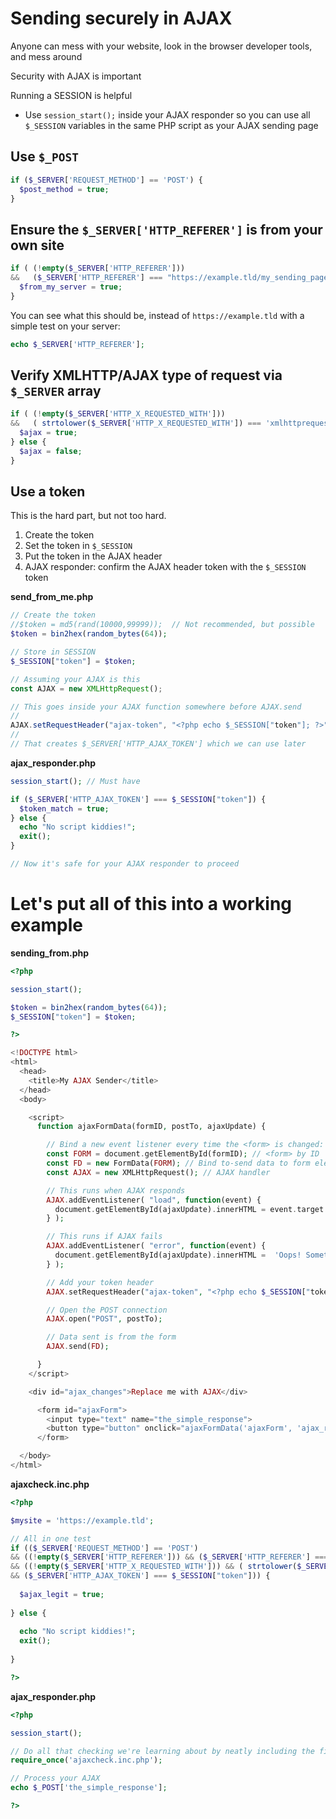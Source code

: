 # Sending securely in AJAX

Anyone can mess with your website, look in the browser developer tools, and mess around

Security with AJAX is important

Running a SESSION is helpful

- Use `session_start();` inside your AJAX responder so you can use all `$_SESSION` variables in the same PHP script as your AJAX sending page

## Use `$_POST`

```php
if ($_SERVER['REQUEST_METHOD'] == 'POST') {
  $post_method = true;
}
```

## Ensure the `$_SERVER['HTTP_REFERER']` is from your own site

```php
if ( (!empty($_SERVER['HTTP_REFERER']))
&&   ($_SERVER['HTTP_REFERER'] === "https://example.tld/my_sending_page.php") ) {
  $from_my_server = true;
} 
```

You can see what this should be, instead of `https://example.tld` with a simple test on your server:

```php
echo $_SERVER['HTTP_REFERER'];
```

## Verify XMLHTTP/AJAX type of request via `$_SERVER` array

```php
if ( (!empty($_SERVER['HTTP_X_REQUESTED_WITH']))
&&   ( strtolower($_SERVER['HTTP_X_REQUESTED_WITH']) === 'xmlhttprequest') ) { 
  $ajax = true; 
} else { 
  $ajax = false; 
} 
```

## Use a token
This is the hard part, but not too hard.

1. Create the token
2. Set the token in `$_SESSION`
3. Put the token in the AJAX header
4. AJAX responder: confirm the AJAX header token with the `$_SESSION` token

**send_from_me.php**

```php
// Create the token
//$token = md5(rand(10000,99999));  // Not recommended, but possible
$token = bin2hex(random_bytes(64));

// Store in SESSION
$_SESSION["token"] = $token;
```

```js
// Assuming your AJAX is this
const AJAX = new XMLHttpRequest();

// This goes inside your AJAX function somewhere before AJAX.send
//
AJAX.setRequestHeader("ajax-token", "<?php echo $_SESSION["token"]; ?>");
//
// That creates $_SERVER['HTTP_AJAX_TOKEN'] which we can use later
```

**ajax_responder.php**

```php
session_start(); // Must have

if ($_SERVER['HTTP_AJAX_TOKEN'] === $_SESSION["token"]) {
  $token_match = true;
} else {
  echo "No script kiddies!";
  exit();
}

// Now it's safe for your AJAX responder to proceed

```

# Let's put all of this into a working example

**sending_from.php**

```php
<?php

session_start();

$token = bin2hex(random_bytes(64));
$_SESSION["token"] = $token;

?>

<!DOCTYPE html>
<html>
  <head>
    <title>My AJAX Sender</title>
  </head>
  <body>

    <script>
      function ajaxFormData(formID, postTo, ajaxUpdate) {

        // Bind a new event listener every time the <form> is changed:
        const FORM = document.getElementById(formID); // <form> by ID
        const FD = new FormData(FORM); // Bind to-send data to form element
        const AJAX = new XMLHttpRequest(); // AJAX handler

        // This runs when AJAX responds
        AJAX.addEventListener( "load", function(event) {
          document.getElementById(ajaxUpdate).innerHTML = event.target.responseText;
        } );

        // This runs if AJAX fails
        AJAX.addEventListener( "error", function(event) {
          document.getElementById(ajaxUpdate).innerHTML =  'Oops! Something went wrong.';
        } );

        // Add your token header
        AJAX.setRequestHeader("ajax-token", "<?php echo $_SESSION["token"]; ?>");

        // Open the POST connection
        AJAX.open("POST", postTo);

        // Data sent is from the form
        AJAX.send(FD);

      }
    </script>

    <div id="ajax_changes">Replace me with AJAX</div>

      <form id="ajaxForm">
        <input type="text" name="the_simple_response">
        <button type="button" onclick="ajaxFormData('ajaxForm', 'ajax_responder.php', 'ajax_changes');">Send my Secure AJAX</button>
      </form>

  </body>
</html>
```

**ajaxcheck.inc.php**

```php
<?php

$mysite = 'https://example.tld';

// All in one test
if (($_SERVER['REQUEST_METHOD'] == 'POST')
&& ((!empty($_SERVER['HTTP_REFERER'])) && ($_SERVER['HTTP_REFERER'] === "$mysite/my_sending_page.php"))
&& ((!empty($_SERVER['HTTP_X_REQUESTED_WITH'])) && ( strtolower($_SERVER['HTTP_X_REQUESTED_WITH']) === 'xmlhttprequest'))
&& ($_SERVER['HTTP_AJAX_TOKEN'] === $_SESSION["token"])) {
  
  $ajax_legit = true;
  
} else {
  
  echo "No script kiddies!";
  exit();
  
}

?>
```

**ajax_responder.php**

```php
<?php

session_start();

// Do all that checking we're learning about by neatly including the file above
require_once('ajaxcheck.inc.php');

// Process your AJAX
echo $_POST['the_simple_response'];

?>
```

